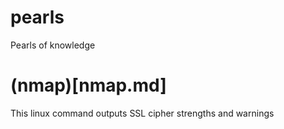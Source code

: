 # pearls
Pearls of knowledge

# (nmap)[nmap.md]

This linux command outputs SSL cipher strengths and warnings
